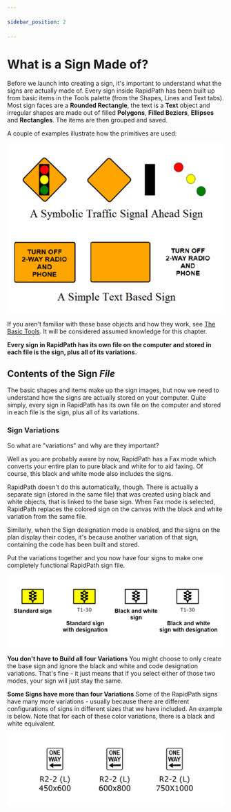 ```yaml
---

sidebar_position: 2

---
```

# What is a Sign Made of?

Before we launch into creating a sign, it's important to understand what the signs are actually made of. Every sign inside RapidPath has been built up from basic items in the Tools palette (from the Shapes, Lines and Text tabs). Most sign faces are a **Rounded Rectangle**, the text is a **Text** object and irregular shapes are made out of filled **Polygons**, **Filled Beziers**, **Ellipses** and **Rectangles**. The items are then grouped and saved.

A couple of examples illustrate how the primitives are used:

![The_Basic_Elements_of_Sign_Making](./assets/The_Basic_Elements_of_Sign_Making.png)

If you aren't familiar with these base objects and how they work, see [The Basic Tools](/docs/rapidpath/the-basic-tools/the-basic-tools.md). It will be considered assumed knowledge for this chapter.

**Every sign in RapidPath has its own file on the computer and stored in each file is the sign, plus all of its variations.**

## Contents of the Sign *File*

The basic shapes and items make up the sign images, but now we need to understand how the signs are actually stored on your computer. Quite simply, every sign in RapidPath has its own file on the computer and stored in each file is the sign, plus all of its variations.

### Sign Variations

So what are "variations" and why are they important?

Well as you are probably aware by now, RapidPath has a Fax mode which converts your entire plan to pure black and white for to aid faxing. Of course, this black and white mode also includes the signs.

RapidPath doesn't do this automatically, though. There is actually a separate sign (stored in the same file) that was created using black and white objects, that is linked to the base sign. When Fax mode is selected, RapidPath replaces the colored sign on the canvas with the black and white variation from the same file.

Similarly, when the Sign designation mode is enabled, and the signs on the plan display their codes, it's because another variation of that sign, containing the code has been built and stored.

Put the variations together and you now have four signs to make one completely functional RapidPath sign file.

![sign variations](./assets/Sign_Variations.png)

**You don't have to Build all four Variations**
You might choose to only create the base sign and ignore the black and white and code designation variations. That's fine - it just means that if you select either of those two modes, your sign will just stay the same.

**Some Signs have more than four Variations**
Some of the RapidPath signs have many more variations - usually because there are different configurations of signs in different sizes that we have included. An example is below. Note that for each of these color variations, there is a black and white equivalent.

![sign variations in size](./assets/Sign_Variations_in_Size.png)
